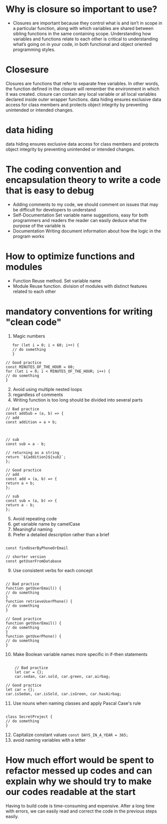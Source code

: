 # Why is closure so important to use?

- Closures are important because they control what is and isn’t in scope in a particular function, along with which variables are shared between sibling functions in the same containing scope. Understanding how variables and functions relate to each other is critical to understanding what’s going on in your code, in both functional and object oriented programming styles.

# Closesure

Closures are functions that refer to separate free variables. In other words, the function defined in the closure will remember the environment in which it was created.
closure can contain any local variable or all local variables declared inside outer wrapper functions.
data hiding ensures exclusive data access for class members and protects object integrity by preventing unintended or intended changes.

# data hiding

data hiding ensures exclusive data access for class members and protects object integrity by preventing unintended or intended changes.

# 

# The coding convention and encapsulation theory to write a code that is easy to debug

- Adding comments to my code,
  we should comment on issues that may be difficult for developers to understand
- Self-Documentation
  Set variable name suggestions, easy for both programmers and readers
  the reader can easily deduce what the purpose of the variable is
- Documentation
  Writing document information about how the logic in the program works

# How to optimize functions and modules

- Function
  Reuse method.
  Set variable name
- Module
  Reuse function.
  division of modules with distinct features related to each other

# mandatory conventions for writing "clean code"

1. Magic numbers

```// Bad practice
   for (let i = 0; i < 60; i++) {
   // do something
   }
```

```
// Good practice
const MINUTES_OF_THE_HOUR = 60;
for (let i = 0; i < MINUTES_OF_THE_HOUR; i++) {
// do something
}
```

2. Avoid using multiple nested loops
3. regardless of comments
4. Writing function is too long should be divided into several parts

```
// Bad practice
const addSub = (a, b) => {
// add
const addition = a + b;



// sub
const sub = a - b;

// returning as a string
return `${addition}${sub}`;
};

// Good practice
// add
const add = (a, b) => {
return a + b;
};

// sub
const sub = (a, b) => {
return a - b;
};

```

5. Avoid repeating code
6. get variable name by camelCase
7. Meaningful naming
8. Prefer a detailed description rather than a brief
```

const findUserByPhoneOrEmail

// shorter version
const getUserFromDatabase

```

9. Use consistent verbs for each concept

```

// Bad practice
function getUserEmail() {
// do something
}
function retrieveUserPhone() {
// do something
}

// Good practice
function getUserEmail() {
// do something
}
function getUserPhone() {
// do something
}

```

10. Make Boolean variable names more specific in if-then statements

```

    // Bad practice
    let car = {};
    car.sedan, car.sold, car.green, car.airbag;

// Good practice
let car = {};
car.isSedan, car.isSold, car.isGreen, car.hasAirbag;

```
11. Use nouns when naming classes and apply Pascal Case's rule
```

class SecretProject {
// do something
}

```
12. Capitalize constant values
`const DAYS_IN_A_YEAR = 365;`
13. avoid naming variables with a letter

# How much effort would be spent to refactor messed up codes and can explain why we should try to make our codes readable at the start

Having to build code is time-consuming and expensive.
After a long time with errors, we can easily read and correct the code in the previous steps easily.



